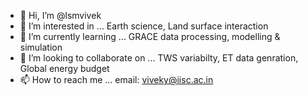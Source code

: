 - 👋 Hi, I’m @lsmvivek
- 👀 I’m interested in ... Earth science, Land surface interaction
- 🌱 I’m currently learning ... GRACE data processing, modelling & simulation
- 💞️ I’m looking to collaborate on ... TWS variabilty, ET data genration, Global energy budget
- 📫 How to reach me ... email: viveky@iisc.ac.in

<!---
lsmvivek/lsmvivek is a ✨ special ✨ repository because its `README.md` (this file) appears on your GitHub profile.
You can click the Preview link to take a look at your changes.
--->
